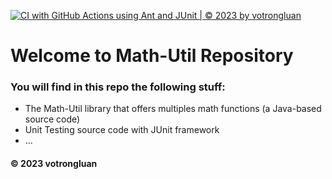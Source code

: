 [![CI with GitHub Actions using Ant and JUnit | © 2023 by votrongluan](https://github.com/votrongluan/math-util/actions/workflows/ci-junit.yml/badge.svg)](https://github.com/votrongluan/math-util/actions/workflows/ci-junit.yml)

# Welcome to Math-Util Repository
### You will find in this repo the following stuff:
* The Math-Util library that offers multiples math functions (a Java-based source code)
* Unit Testing source code with JUnit framework
* ...

#### © 2023 votrongluan